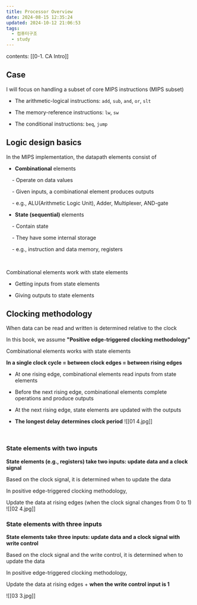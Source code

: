 ```yaml
---
title: Processor Overview
date: 2024-08-15 12:35:24
updated: 2024-10-12 21:06:53
tags:
  - 컴퓨터구조
  - study
---
```

contents: [[0-1. CA Intro]]

## Case

I will focus on handling a subset of core MIPS instructions (MIPS subset)

- The arithmetic-logical instructions: `add`, `sub`, `and`, `or`, `slt`

- The memory-reference instructions: `lw`, `sw`

- The conditional instructions: `beq`, `jump`

  

## Logic design basics

In the MIPS implementation, the datapath elements consist of

- **Combinational** elements

    - Operate on data values

    - Given inputs, a combinational element produces outputs

    - e.g., ALU(Arithmetic Logic Unit), Adder, Multiplexer, AND-gate

- **State (sequential)** elements

    - Contain state

    - They have some internal storage

    - e.g., instruction and data memory, registers

</br>

  

Combinational elements work with state elements

- Getting inputs from state elements

- Giving outputs to state elements

  

## Clocking methodology

When data can be read and written is determined relative to the clock </br>

In this book, we assume **"Positive edge-triggered clocking methodology"**

  

Combinational elements works with state elements </br>

**In a single clock cycle = between clock edges = between rising edges**

- At one rising edge, combinational elements read inputs from state elements

- Before the next rising edge, combinational elements complete operations and produce outputs

- At the next rising edge, state elements are updated with the outputs

- **The longest delay determines clock period**
![[01 4.jpg]]


</br>

  

### State elements with two inputs

**State elements (e.g., registers) take two inputs: update data and a clock signal** </br>

Based on the clock signal, it is determined when to update the data

  

In positive edge-triggered clocking methodology, </br>

Update the data at rising edges (when the clock signal changes from 0 to 1)
![[02 4.jpg]]
</br>

  

### State elements with three inputs

**State elements take three inputs: update data and a clock signal with write control** </br>

Based on the clock signal and the write control, it is determined when to update the data

  

In positive edge-triggered clocking methodology, </br>

Update the data at rising edges + **when the write control input is 1**

![[03 3.jpg]]